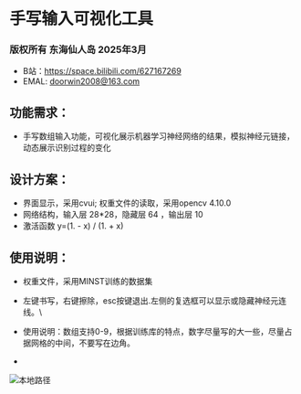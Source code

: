 # 手写输入可视化工具
### 版权所有 东海仙人岛 2025年3月 
* B站：https://space.bilibili.com/627167269
* EMAL: doorwin2008@163.com
## 功能需求：
* 手写数组输入功能，可视化展示机器学习神经网络的结果，模拟神经元链接，动态展示识别过程的变化
## 设计方案：
* 界面显示，采用cvui; 权重文件的读取，采用opencv 4.10.0
* 网络结构，输入层 28*28，隐藏层 64 ，输出层 10
* 激活函数 y=(1. - x) / (1. + x)
## 使用说明：
* 权重文件，采用MINST训练的数据集
* 左键书写，右键擦除，esc按键退出.左侧的复选框可以显示或隐藏神经元连线。\
* 使用说明：数组支持0-9，根据训练库的特点，数字尽量写的大一些，尽量占据网格的中间，不要写在边角。

* 
![本地路径](..\\handwriting.png"相对路径演示,上一级目录")
